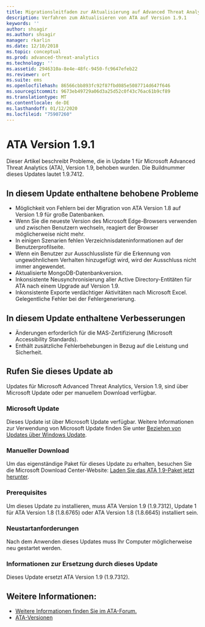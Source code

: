```yaml
---
title: Migrationsleitfaden zur Aktualisierung auf Advanced Threat Analytics 1.9.1 | Microsoft-Dokumentation
description: Verfahren zum Aktualisieren von ATA auf Version 1.9.1
keywords: ''
author: shsagir
ms.author: shsagir
manager: rkarlin
ms.date: 12/10/2018
ms.topic: conceptual
ms.prod: advanced-threat-analytics
ms.technology: ''
ms.assetid: 2946310a-8e4e-48fc-9450-fc9647efeb22
ms.reviewer: ort
ms.suite: ems
ms.openlocfilehash: 86566cbb893fc92f87fbd085e5087714d647f646
ms.sourcegitcommit: 9673eb49729a06d3a25d52c0f43c76ac61b9cf89
ms.translationtype: MT
ms.contentlocale: de-DE
ms.lasthandoff: 01/12/2020
ms.locfileid: "75907260"
---
```

# <a name="ata-version-191"></a>ATA Version 1.9.1


Dieser Artikel beschreibt Probleme, die in Update 1 für Microsoft Advanced Threat Analytics (ATA), Version 1.9, behoben wurden. Die Buildnummer dieses Updates lautet 1.9.7412.

## <a name="fixed-issues-included-in-this-update"></a>In diesem Update enthaltene behobene Probleme

- Möglichkeit von Fehlern bei der Migration von ATA Version 1.8 auf Version 1.9 für große Datenbanken.
- Wenn Sie die neueste Version des Microsoft Edge-Browsers verwenden und zwischen Benutzern wechseln, reagiert der Browser möglicherweise nicht mehr.
- In einigen Szenarien fehlen Verzeichnisdateninformationen auf der Benutzerprofilseite.
- Wenn ein Benutzer zur Ausschlussliste für die Erkennung von ungewöhnlichem Verhalten hinzugefügt wird, wird der Ausschluss nicht immer angewendet. 
- Aktualisierte MongoDB-Datenbankversion.
- Inkonsistente Neusynchronisierung aller Active Directory-Entitäten für ATA nach einem Upgrade auf Version 1.9.
- Inkonsistente Exporte verdächtiger Aktivitäten nach Microsoft Excel. Gelegentliche Fehler bei der Fehlergenerierung.  


## <a name="improvements-included-in-this-update"></a>In diesem Update enthaltene Verbesserungen
- Änderungen erforderlich für die MAS-Zertifizierung (Microsoft Accessibility Standards).
- Enthält zusätzliche Fehlerbehebungen in Bezug auf die Leistung und Sicherheit.

## <a name="get-this-update"></a>Rufen Sie dieses Update ab

Updates für Microsoft Advanced Threat Analytics, Version 1.9, sind über Microsoft Update oder per manuellem Download verfügbar.

### <a name="microsoft-update"></a>Microsoft Update
Dieses Update ist über Microsoft Update verfügbar. Weitere Informationen zur Verwendung von Microsoft Update finden Sie unter [Beziehen von Updates über Windows Update](https://support.microsoft.com/help/3067639).

### <a name="manual-download"></a>Manueller Download
Um das eigenständige Paket für dieses Update zu erhalten, besuchen Sie die Microsoft Download Center-Website: [Laden Sie das ATA 1,9-Paket jetzt herunter](https://www.microsoft.com/en-us/download/details.aspx?id=56725).

### <a name="prerequisites"></a>Prerequisites
Um dieses Update zu installieren, muss ATA Version 1.9 (1.9.7312), Update 1 für ATA Version 1.8 (1.8.6765) oder ATA Version 1.8 (1.8.6645) installiert sein.

### <a name="restart-requirement"></a>Neustartanforderungen
Nach dem Anwenden dieses Updates muss Ihr Computer möglicherweise neu gestartet werden.

### <a name="update-replacement-information"></a>Informationen zur Ersetzung durch dieses Update
Dieses Update ersetzt ATA Version 1.9 (1.9.7312).


## <a name="see-also"></a>Weitere Informationen:

- [Weitere Informationen finden Sie im ATA-Forum.](https://social.technet.microsoft.com/Forums/security/home?forum=mata)
- [ATA-Versionen](ata-versions.md)
